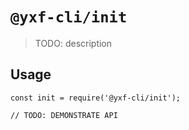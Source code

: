 # `@yxf-cli/init`

> TODO: description

## Usage

```
const init = require('@yxf-cli/init');

// TODO: DEMONSTRATE API
```
